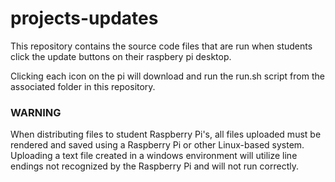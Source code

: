 # projects-updates

This repository contains the source code files that are run when students click the update buttons on their raspbery pi desktop.

Clicking each icon on the pi will download and run the run.sh script from the associated folder in this repository.


### WARNING

When distributing files to student Raspberry Pi's, all files uploaded must be rendered and saved using a Raspberry Pi or other Linux-based system. Uploading a text file created in a windows environment will utilize line endings not recognized by the Raspberry Pi and will not run correctly.
